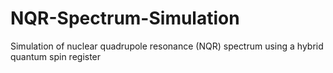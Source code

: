 # NQR-Spectrum-Simulation
Simulation of nuclear quadrupole resonance (NQR) spectrum using a hybrid quantum spin register
